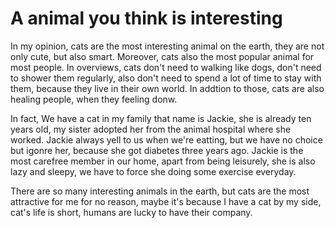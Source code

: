 # A animal you think is interesting

In my opinion, cats are the most interesting animal on the earth, they are not only cute, but also smart. Moreover, cats also the most popular animal for most people. In overviews, cats don't need to walking like dogs, don't need to shower them regularly, also don't need to spend a lot of time to stay with them, because they live in their own world. In addtion to those, cats are also healing people, when they feeling donw.

In fact, We have a cat in my family that name is Jackie, she is already ten years old, my sister adopted her from the animal hospital where she worked. Jackie always yell to us when we're eatting, but we have no choice but igonre her, because she got diabetes three years ago. Jackie is the most carefree member in our home, apart from being leisurely, she is also lazy and sleepy, we have to force she doing some exercise everyday.

There are so many interesting animals in the earth, but cats are the most attractive for me for no reason, maybe it's because I have a cat by my side, cat's life is short, humans are lucky to have their company.